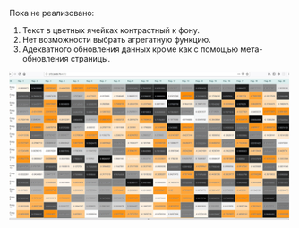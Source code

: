 Пока не реализовано:
1. Текст в цветных ячейках контрастный к фону.
2. Нет возможности выбрать агрегатную функцию.
3. Адекватного обновления данных кроме как с помощью мета-обновления страницы.

<img src="https://github.com/indbs/tkb/blob/github/tkb_overview.jpg" width="500">